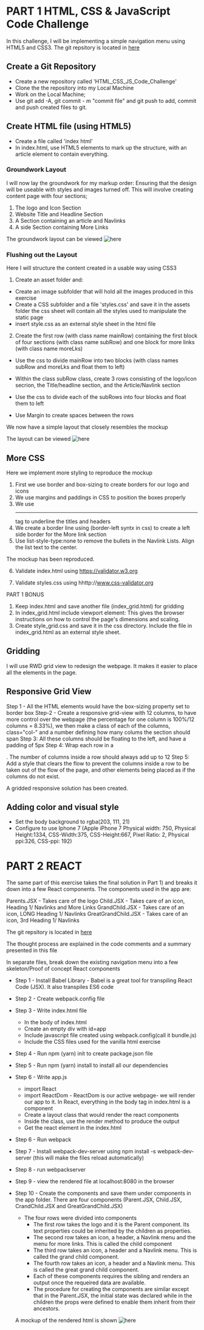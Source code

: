 # PART 1 HTML, CSS & JavaScript Code Challenge

In this challenge, I will be implementing a simple navigation menu using HTML5 and CSS3. The git repsitory is located in [here](https://github.com/druchefavour/HTML_CSS_JS_Code_Challenge/tree/master/Vanila_html)

## Create a Git Repository
* Create a new repository called 'HTML_CSS_JS_Code_Challenge'
* Clone the the repository into my Local Machine
* Work on the Local Machine;
* Use git add -A, git commit - m "commit file" and git push to add, commit and push created files to git. 

## Create HTML file (using HTML5)
* Create a file called 'index html'
* In index.html, use HTML5 elements to mark up the structure, with an article element to contain everything.

### Groundwork Layout
I will now lay the groundwork for my markup order: Ensuring that the design will be useable with styles and images turned off. This will involve creating content page with four sections;
1. The logo and Icon Section
2. Website Title and Headline Section
3. A Section containing an article and Navlinks
4. A side Section containing More Links

The groundwork layout can be viewed ![here](https://github.com/druchefavour/HTML_CSS_JS_Code_Challenge/blob/master/Vanila_html/assets/images/content.PNG)

### Flushing out the Layout
Here I will structure the content created in a usable way using CSS3
1. Create an asset folder and:
 * Create an image subfolder that will hold all the images produced in this exercise
 * Create a CSS subfolder and a file 'styles.css' and save it in the assets folder the css sheet will contain all the styles used to manipulate the static page
 * insert style.css as an external style sheet in the html file




2. Create the first row (with class name mainRow) containing the first block of four sections (with class name subRow) and one block for more links (with class name moreLks)
 * Use the css to divide mainRow into two blocks (with class names subRow and moreLks and float them to left)
 * Within the class subRow class, create 3 rows consisting of the logo/icon secrion, the Title/headline section, and the Article/Navlink section

 * Use the css to divide each of the subRows into four blocks and float them to left

 * Use Margin to create spaces between the rows

 We now have a simple layout that closely resembles the mockup

 The layout can be viewed ![here](https://github.com/druchefavour/HTML_CSS_JS_Code_Challenge/blob/master/Vanila_html/assets/images/mockup_recreated.PNG)

## More CSS

Here we implement more styling to reproduce the mockup

1. First we use border and box-sizing to create borders for our logo and icons
2. We use margins and paddings in CSS to position the boxes properly
3. We use <hr> tag to underline the titles and headers
4. We create a border line using (border-left syntx in css) to create a left side border for the More link section
5. Use list-style-type:none to remove the bullets in the Navlink Lists. Align the list text to the center.

The mockup has been reproduced.

6. Validate index.html using https://validator.w3.org 

7. Validate styles.css using hhttp://www.css-validator.org 

PART 1 BONUS
1. Keep index.html and save another file (index_grid.html) for gridding
2. In index_grid.html include <meta> viewport element: This gives the browser instructions on how to control the page's dimensions and scaling.
3. Create style_grid.css and save it in the css directory. Include the file in index_grid.html as an external style sheet.

## Gridding
I will use RWD grid view to redesign the webpage. It makes it easier to place all the elements in the page. 

## Responsive Grid View
Step 1 - All the HTML elements would have the box-sizing property set to border box
Step-2 - Create a responsive grid-view with 12 columns, to have more control over the webpage (the percentage for one column is 100%/12 columns = 8.33%), we then make a class of each of the columns, class="col-" and a number defining how many colums the section should span
Step 3:  All these columns should be floating to the left, and have a padding of 5px
Step 4: Wrap each row in a <div>. The number of columns inside a row should always add up to 12
Step 5: Add a style that clears the flow to prevent the columns inside a row to be taken out of the flow of the page, and other elements being placed as if the columns do not exist. 

A gridded responsive solution has been created.

## Adding color and visual style

* Set the body background to rgba(203, 111, 21)
* Configure to use Iphone 7 (Apple iPhone 7	Physical width: 750, Physical Height:1334, CSS-Width:375, CSS-Height:667, Pixel Ratio: 2, Physical ppi:326, CSS-ppi: 192)

# PART 2 REACT

The same part of this exercise takes the final solution in Part 1) and breaks it down into a few React components. The components used in the app are:

Parents.JSX - Takes care of the logo
Child.JSX - Takes care of an icon, Heading 1/ Navlinks and More Links
GrandChild.JSX - Takes care of an icon, LONG Heading 1/ Navlinks
GreatGrandChild.JSX - Takes care of an icon, 3rd Heading 1/ Navlinks

The git repsitory is located in [here](https://github.com/druchefavour/HTML_CSS_JS_Code_Challenge/tree/master/React)

The thought process are explained in the code comments and a summary presented in this file

In separate files, break down the existing navigation menu into a few skeleton/Proof of concept React components

* Step 1 - Install Babel Library - Babel is a great tool for transpiling React Code (JSX). It also transpiles ES6 code

* Step 2 - Create webpack.config file
* Step 3 - Write index.html file
  * In the body of index.html
   * Create an empty div with id=app 
   * Include javascript file created using webpack.config(call it bundle.js)
   * Include the CSS files used for the vanilla html exercise
* Step 4 - Run npm (yarn) init to create package.json file
* Step 5 - Run npm (yarn) install to install all our dependencies
* Step 6 - Write app.js 
  * import React
  * import ReactDom - ReactDom is our active webpage- we will render our app to it. In React, everything in the body tag in index.html is a component
  * Create a layout class that would render the react components
  * Inside the class, use the render method to produce the output
  * Get the react element in the index.html
* Step 6 - Run webpack
* Step 7 - Install webpack-dev-server using npm install -s webpack-dev-server (this will make the files reload automatically)
* Step 8 - run webpackserver
* Step 9 - view the rendered file at localhost:8080 in the browser
* Step 10 - Create the components and save them under components in the app folder. There are four components (Parent.JSX, Child.JSX, CrandChild.JSX and GreatGrandChild.JSX)
  * The four rows were divided into components
    * The first row takes the logo and it is the Parent component. Its text properties could be inherited by the children as properties.
    * The second row takes an icon, a header, a Navlink menu and the menu for more links. This is called the child component
    * The third row takes  an icon, a header and a Navlink menu. This is called the grand child component.
    * The fourth row takes  an icon, a header and a Navlink menu. This is called the great grand child component.
    * Each of these components requires the sibling and renders an output once the requeired data are available.
    * The procedure for creating the components are similar except that in the Parent.JSX, the initial state was declared while in the children the props were defined to enable them inherit from their ancestors. 
     

  A mockup of the rendered html is shown ![here](https://github.com/druchefavour/HTML_CSS_JS_Code_Challenge/blob/master/React/public/assets/images/react.PNG)
